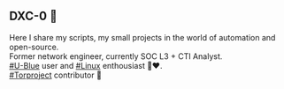 ## DXC-0 🍪

Here I share my scripts, my small projects in the world of automation and open-source. \
Former network engineer, currently SOC L3 + CTI Analyst. \
[#U-Blue](https://github.com/ublue-os) user and [#Linux]() enthousiast 🐧❤️.  
[#Torproject](https://www.torproject.org/) contributor 🧅
